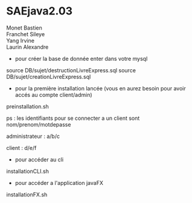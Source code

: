 # SAEjava2.03

Monet Bastien\
Franchet Sileye\
Yang Irvine\
Laurin Alexandre


- pour créer la base de donnée enter dans votre mysql

source DB/sujet/destructionLivreExpress.sql
source DB/sujet/creationLivreExpress.sql



- pour la première installation lancée (vous en aurez besoin pour avoir accés au compte client/admin)

preinstallation.sh

ps : les identifiants pour se connecter a un client sont nom/prenom/motdepasse

administrateur : a/b/c

client : d/e/f



- pour accéder au cli

installationCLI.sh


- pour accéder a l'application javaFX

installationFX.sh

